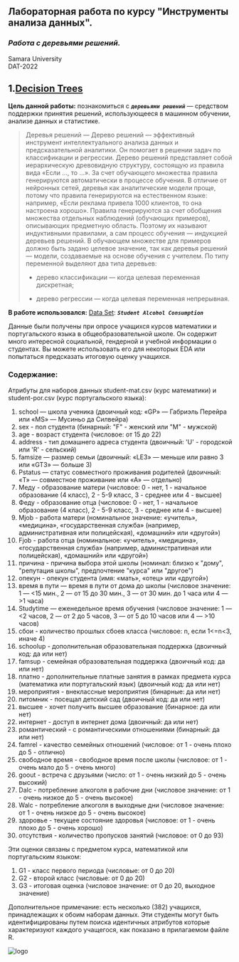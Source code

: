 
## Лабораторная работа по курсу "Инструменты анализа данных".<br/>
### *Работа с деревьями решений.* <br/>
Samara University <br/>
DAT-2022

## 1.[Decision Trees](https://github.com/Dark-MonkGI/Data_Analysis_Tools_SAMARA_UNIVERSITY/blob/main/4.%20Decision%20Trees/DAT_6131-010402D_Griaznov_I_LW4.ipynb)
**Цель данной работы:** познакомиться с  ***`деревьями решений`*** —  средством поддержки принятия решений, использующееся в машинном обучении, анализе данных и статистике.

> Деревья решений — Дерево решений — эффективный инструмент интеллектуального анализа данных и предсказательной аналитики. Он помогает в решении задач по классификации и регрессии.
> Дерево решений представляет собой иерархическую древовидную структуру, состоящую из правила вида «Если …, то ...». За счет обучающего множества правила генерируются автоматически в процессе обучения.
> В отличие от нейронных сетей, деревья как аналитические модели проще, потому что правила генерируются на естественном языке: например, «Если реклама привела 1000 клиентов, то она настроена хорошо».
> Правила генерируются за счет обобщения множества отдельных наблюдений (обучающих примеров), описывающих предметную область. Поэтому их называют индуктивными правилами, а сам процесс обучения — индукцией деревьев решений.
> В обучающем множестве для примеров должно быть задано целевое значение, так как деревья решений — модели, создаваемые на основе обучения с учителем. По типу переменной выделяют два типа деревьев:
>   - дерево классификации — когда целевая переменная дискретная;
>
>  - дерево регрессии — когда целевая переменная непрерывная. <br/>
 

**В работе использовался:**
[Data Set](https://www.kaggle.com/datasets/uciml/student-alcohol-consumption?select=student-mat.csv): ***`Student Alcohol Consumption`***  <br/>

Данные были получены при опросе учащихся курсов математики и португальского языка в общеобразовательной школе.
Он содержит много интересной социальной, гендерной и учебной информации о студентах.
Вы можете использовать его для некоторых EDA или попытаться предсказать итоговую оценку учащихся. 

### Содержание:

Атрибуты для наборов данных student-mat.csv (курс математики) и student-por.csv (курс португальского языка):

 1. school — школа ученика (двоичный код: «GP» — Габриэль Перейра или «MS» — Мусиньо да Силвейра)
 2. sex - пол студента (бинарный: "F" - женский или "M" - мужской)
 3. age - возраст студента (числовое: от 15 до 22)
 4. address - тип домашнего адреса студента (двоичный: 'U' - городской или 'R' - сельский)
 5. famsize — размер семьи (двоичный: «LE3» — меньше или равно 3 или «GT3» — больше 3)
 6. Pstatus — статус совместного проживания родителей (двоичный: «T» — совместное проживание или «A» — отдельно)
 7. Меду - образование матери (числовое: 0 - нет, 1 - начальное образование (4 класс), 2 - 5-9 класс, 3 - среднее или 4 - высшее)
 8. Феду - образование отца (числовое: 0 - нет, 1 - начальное образование (4 класс), 2 - 5-9 класс, 3 - среднее или 4 - высшее)
 9. Mjob - работа матери (номинальное значение: «учитель», «медицина», «государственная служба» (например, административная или полицейская), «домашний» или «другой»)
 10. Fjob - работа отца (номинальное: «учитель», «медицина», «государственная служба» (например, административная или полицейская), «домашний» или «другой»)
 11. причина - причина выбора этой школы (номинал: близко к "дому", "репутация школы", предпочтение "курса" или "другое")
 12. опекун - опекун студента (имя: «мать», «отец» или «другой»)
 13. время в пути — время в пути от дома до школы (числовое значение: 1 — <15 мин., 2 — от 15 до 30 мин., 3 — от 30 мин. до 1 часа или 4 — >1 часа)
 14. Studytime — еженедельное время обучения (числовое значение: 1 — <2 часов, 2 — от 2 до 5 часов, 3 — от 5 до 10 часов или 4 — >10 часов)
 15. сбои - количество прошлых сбоев класса (числовое: n, если 1<=n<3, иначе 4)
 16. schoolup - дополнительная образовательная поддержка (двоичный код: да или нет)
 17. famsup - семейная образовательная поддержка (двоичный код: да или нет)
 18. платно - дополнительные платные занятия в рамках предмета курса (математика или португальский язык) (двоичный код: да или нет)
 19. мероприятия - внеклассные мероприятия (бинарные: да или нет)
 20. питомник - посещал детский сад (двоичный код: да или нет)
 21. высшее - хочет получить высшее образование (бинарное: да или нет)
 22. интернет - доступ в интернет дома (двоичный: да или нет)
 23. романтический - с романтическими отношениями (бинарный: да или нет)
 24. famrel - качество семейных отношений (числовое: от 1 - очень плохо до 5 - отлично)
 25. свободное время - свободное время после школы (числовое: от 1 - очень мало до 5 - очень много)
 26. goout - встреча с друзьями (число: от 1 - очень низкий до 5 - очень высокий)
 27. Dalc - потребление алкоголя в рабочие дни (числовое значение: от 1 - очень низкое до 5 - очень высокое)
 28. Walc - потребление алкоголя в выходные дни (числовое значение: от 1 - очень низкое до 5 - очень высокое)
 29. здоровье - текущее состояние здоровья (числовое: от 1 - очень плохо до 5 - очень хорошо)
 30. отсутствия - количество пропусков занятий (числовое: от 0 до 93)

Эти оценки связаны с предметом курса, математикой или португальским языком:

 1. G1 - класс первого периода (числовые: от 0 до 20)
 2. G2 - второй класс (числовые: от 0 до 20)
 3. G3 - итоговая оценка (числовое значение: от 0 до 20, выходное значение)

Дополнительное примечание: есть несколько (382) учащихся, принадлежащих к обоим наборам данных.
Эти студенты могут быть идентифицированы путем поиска идентичных атрибутов
которые характеризуют каждого учащегося, как показано в прилагаемом файле R. 

![logo](https://storage.googleapis.com/kaggle-datasets-images/251/559/45becc8c56f1b3635a87986a7c3c4fa1/dataset-cover.jpg)
